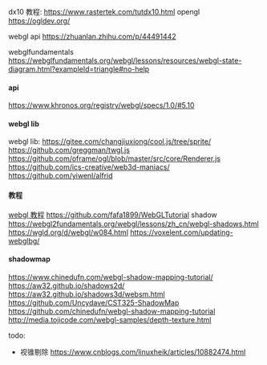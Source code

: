 dx10 教程: https://www.rastertek.com/tutdx10.html
opengl https://ogldev.org/

webgl api https://zhuanlan.zhihu.com/p/44491442

webglfundamentals https://webglfundamentals.org/webgl/lessons/resources/webgl-state-diagram.html?exampleId=triangle#no-help

#### api
https://www.khronos.org/registry/webgl/specs/1.0/#5.10
#### webgl lib
webgl lib: https://gitee.com/changjiuxiong/cool.js/tree/sprite/
https://github.com/greggman/twgl.js
https://github.com/oframe/ogl/blob/master/src/core/Renderer.js
https://github.com/ics-creative/web3d-maniacs/
https://github.com/yiwenl/alfrid

#### 教程
[webgl 教程](https://math.hws.edu/graphicsbook/c7/s4.html)
https://github.com/fafa1899/WebGLTutorial
shadow https://webgl2fundamentals.org/webgl/lessons/zh_cn/webgl-shadows.html
https://wgld.org/d/webgl/w084.html
https://voxelent.com/updating-webglbg/

#### shadowmap
https://www.chinedufn.com/webgl-shadow-mapping-tutorial/
https://aw32.github.io/shadows2d/
https://aw32.github.io/shadows3d/websm.html
https://github.com/Uncydave/CST325-ShadowMap
https://github.com/chinedufn/webgl-shadow-mapping-tutorial
http://media.tojicode.com/webgl-samples/depth-texture.html

todo:
- 视锥剔除 https://www.cnblogs.com/linuxheik/articles/10882474.html
